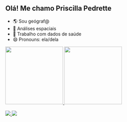 ## Olá! Me chamo Priscilla Pedrette

- 🌎 Sou geógraf@
- 🌱 Análises espaciais
- 📌 Trabalho com dados de saúde 
- 😄 Pronouns: ela/dela

 <div>
  <a href="https://github.com/prigeo">
  <img height="180em" src="https://github-readme-stats.vercel.app/api?username=prigeo&show_icons=true&theme=dark&include_all_commits=true&count_private=true"/>
  <img height="180em" src="https://github-readme-stats.vercel.app/api/top-langs/?username=prigeo&layout=compact&langs_count=16&theme=dracula"/>
</div>
<div style="display: inline_block"><br>
<img src="https://cdn.jsdelivr.net/gh/devicons/devicon@latest/icons/trêsdsmax/trêsdsmax-original.svg" />
<img src="https://cdn.jsdelivr.net/gh/devicons/devicon@latest/icons/trêsdsmax/trêsdsmax-original.svg"/>                    
</div>
